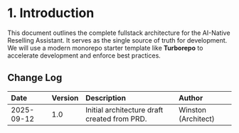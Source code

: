 # 1. Introduction

This document outlines the complete fullstack architecture for the AI-Native Reselling Assistant. It serves as the single source of truth for development. We will use a modern monorepo starter template like **Turborepo** to accelerate development and enforce best practices.

## Change Log

| Date       | Version | Description                                  | Author              |
| :--------- | :------ | :------------------------------------------- | :------------------ |
| 2025-09-12 | 1.0     | Initial architecture draft created from PRD. | Winston (Architect) |
